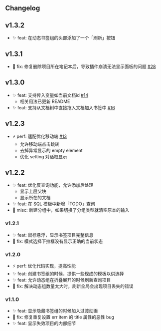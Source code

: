 ## Changelog

## v1.3.2

- ✨ feat: 在动态书签组的头部添加了一个「刷新」按钮

## v1.3.1

- 🐛 fix: 修复删除项目所在笔记本后，导致插件崩溃无法显示面板的问题 [#28](https://github.com/frostime/sy-bookmark-plus/issues/28)

## v1.3.0

- ✨ feat: 支持传入变量如当前文档id  [#14](https://github.com/frostime/sy-bookmark-plus/issues/14)
  - 相关用法已更新 README
- ✨ feat: 支持从文档树中直接拖入文档加入书签中 [#16](https://github.com/frostime/sy-bookmark-plus/issues/16)

## v1.2.3

- ⚡ perf: 适配优化移动端 [#13](https://github.com/frostime/sy-bookmark-plus/issues/13)
  - 允许移动端点击跳转
  - 去掉异常显示的 empty element
  - 优化 setting 对话框显示

## v1.2.2

- ✨ feat: 优化反查询功能，允许添加后处理
  - 显示上层父块
  - 显示所在的文档
- ✨ feat: 在 SQL 模板中新增「TODO」查询
- 🎨 misc: 新建分组中，如果切换了分组类型就清空原本的输入

### v1.2.1

- ✨ feat: 鼠标悬浮，显示书签项目完整信息
- 🐛 fix: 模式选择下拉框没有显示正确的当前状态

### v1.2.0

- ⚡ perf: 优化代码实现，提高性能
- ✨ feat: 创建书签组的时候，提供一些现成的模板以供选择
- ✨ feat: 允许动态组在折叠展开的时候刷新查询项目
- 🐛 fix: 解决动态组数量太大时，刷新全局会出现项目丢失的错误

### v1.1.0

- ✨ feat: 显示隐藏书签组的时候加入过渡动画
- 🐛 fix: 修复重复设置 err item 的 title 属性的恶性 bug
- ✨ feat: 显示失效项目的内部细节
